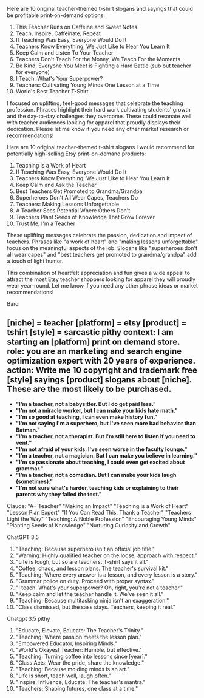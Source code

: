 

Here are 10 original teacher-themed t-shirt slogans and sayings that could be profitable print-on-demand options:

1. This Teacher Runs on Caffeine and Sweet Notes
2. Teach, Inspire, Caffeinate, Repeat  
3. If Teaching Was Easy, Everyone Would Do It
4. Teachers Know Everything, We Just Like to Hear You Learn It
5. Keep Calm and Listen To Your Teacher
6. Teachers Don't Teach For the Money, We Teach For the Moments
7. Be Kind, Everyone You Meet is Fighting a Hard Battle (sub out teacher for everyone)
8. I Teach. What's Your Superpower?
9. Teachers: Cultivating Young Minds One Lesson at a Time  
10. World's Best Teacher T-Shirt

I focused on uplifting, feel-good messages that celebrate the teaching profession. Phrases highlight their hard work cultivating students' growth and the day-to-day challenges they overcome. These could resonate well with teacher audiences looking for apparel that proudly displays their dedication. Please let me know if you need any other market research or recommendations!


Here are 10 original teacher-themed t-shirt slogans I would recommend for potentially high-selling Etsy print-on-demand products:

1. Teaching is a Work of Heart
2. If Teaching Was Easy, Everyone Would Do It
3. Teachers Know Everything, We Just Like to Hear You Learn It 
4. Keep Calm and Ask the Teacher
5. Best Teachers Get Promoted to Grandma/Grandpa
6. Superheroes Don't All Wear Capes, Teachers Do
7. Teachers: Making Lessons Unforgettable 
8. A Teacher Sees Potential Where Others Don't
9. Teachers Plant Seeds of Knowledge That Grow Forever   
10. Trust Me, I'm a Teacher 

These uplifting messages celebrate the passion, dedication and impact of teachers. Phrases like "a work of heart" and "making lessons unforgettable" focus on the meaningful aspects of the job. Slogans like "superheroes don't all wear capes" and "best teachers get promoted to grandma/grandpa" add a touch of light humor.

This combination of heartfelt appreciation and fun gives a wide appeal to attract the most Etsy teacher shoppers looking for apparel they will proudly wear year-round. Let me know if you need any other phrase ideas or market recommendations!


Bard

## [niche] = teacher [platform] = etsy [product] = tshirt [style] = sarcastic pithy context: I am starting an [platform] print on demand store. role: you are an marketing and search engine optimization expert with 20 years of experience. action: Write me 10 copyright and trademark free [style] sayings [product] slogans about [niche]. These are the most likely to be purchased.


- **"I'm a teacher, not a babysitter. But I do get paid less."**
- **"I'm not a miracle worker, but I can make your kids hate math."**
- **"I'm so good at teaching, I can even make history fun."**
- **"I'm not saying I'm a superhero, but I've seen more bad behavior than Batman."**
- **"I'm a teacher, not a therapist. But I'm still here to listen if you need to vent."**
- **"I'm not afraid of your kids. I've seen worse in the faculty lounge."**
- **"I'm a teacher, not a magician. But I can make you believe in learning."**
- **"I'm so passionate about teaching, I could even get excited about grammar."**
- **"I'm a teacher, not a comedian. But I can make your kids laugh (sometimes)."**
- **"I'm not sure what's harder, teaching kids or explaining to their parents why they failed the test."**


Claude:
"A+ Teacher"
"Making an Impact"
"Teaching is a Work of Heart"
"Lesson Plan Expert"
"If You Can Read This, Thank a Teacher"
"Teachers Light the Way"
"Teaching: A Noble Profession"
"Encouraging Young Minds"
"Planting Seeds of Knowledge"
"Nurturing Curiosity and Growth"

ChatGPT 3.5
1. "Teaching: Because superhero isn't an official job title."
2. "Warning: Highly qualified teacher on the loose, approach with respect."
3. "Life is tough, but so are teachers. T-shirt says it all."
4. "Coffee, chaos, and lesson plans. The teacher's survival kit."
5. "Teaching: Where every answer is a lesson, and every lesson is a story."
6. "Grammar police on duty. Proceed with proper syntax."
7. "I teach. What's your superpower? Oh, right, you're not a teacher."
8. "Keep calm and let the teacher handle it. We've seen it all."
9. "Teaching: Because multitasking ninja isn't an exaggeration."
10. "Class dismissed, but the sass stays. Teachers, keeping it real."


Chatgpt 3.5 pithy

1. "Educate, Elevate, Educate: The Teacher's Trinity."
2. "Teaching: Where passion meets the lesson plan."
3. "Empowered Educator, Inspiring Minds."
4. "World's Okayest Teacher: Humble, but effective."
5. "Teaching: Turning coffee into lessons since [year]."
6. "Class Acts: Wear the pride, share the knowledge."
7. "Teaching: Because molding minds is an art."
8. "Life is short, teach well, laugh often."
9. "Inspire, Influence, Educate: The teacher's mantra."
10. "Teachers: Shaping futures, one class at a time."